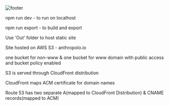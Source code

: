 ![footer](https://user-images.githubusercontent.com/102321874/163689065-b8e786e9-bc89-4745-ab73-2a3efd84d483.png)

npm run dev - to run on localhost

npm run export - to build and export

Use 'Out' folder to host static site

Site hosted on AWS S3 - anthropolo.io

one bucket for non-www & one bucket for www domain with public access and bucket policy enabled

S3 is served through CloudFront distribution

CloudFront maps ACM certificate for domain names

Route 53 has two separate A(mapped to CloudFront Distribution) & CNAME records(mapped to ACM)
